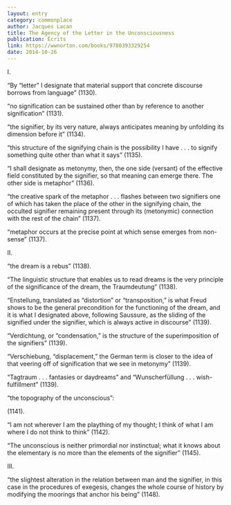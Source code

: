 ```yaml
---
layout: entry
category: commonplace
author: Jacques Lacan
title: The Agency of the Letter in the Unconsciousness
publication: Écrits
link: https://wwnorton.com/books/9780393329254
date: 2014-10-26
---
```


I.

“By “letter” I designate that material support that concrete discourse borrows from language” (1130). 

“no signification can be sustained other than by reference to another signification” (1131).

“the signifier, by its very nature, always anticipates meaning by unfolding its dimension before it” (1134).

“this structure of the signifying chain is the possibility I have . . . to signify something quite other than what it says” (1135).

“I shall designate as metonymy, then, the one side (versant) of the effective field constituted by the signifier, so that meaning can emerge there. The other side is metaphor” (1136).

“the creative spark of the metaphor . . . flashes between two signifiers one of which has taken the place of the other in the signifying chain, the occulted signifier remaining present through its (metonymic) connection with the rest of the chain” (1137).

“metaphor occurs at the precise point at which sense emerges from non-sense” (1137).


II.

“the dream is a rebus” (1138).

“The linguistic structure that enables us to read dreams is the very principle of the significance of the dream, the Traumdeutung” (1138).

“Enstellung, translated as “distortion” or “transposition,” is what Freud shows to be the general precondition for the functioning of the dream, and it is what I designated above, following Saussure, as the sliding of the signified under the signifier, which is always active in discourse” (1139).

“Verdichtung, or “condensation,” is the structure of the superimposition of the signifiers” (1139).

“Verschiebung, “displacement,” the German term is closer to the idea of that veering off of signification that we see in metonymy” (1139).

“Tagtraum . . . fantasies or daydreams” and “Wunscherfüllung . . . wish-fulfillment” (1139).

“the topography of the unconscious”: 

(1141).

“I am not wherever I am the plaything of my thought; I think of what I am where I do not think to think” (1142).

“The unconscious is neither primordial nor instinctual; what it knows about the elementary is no more than the elements of the signifier” (1145).


III.

“the slightest alteration in the relation between man and the signifier, in this case in the procedures of exegesis, changes the whole course of history by modifying the moorings that anchor his being” (1148).

